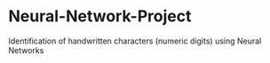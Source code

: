 # Neural-Network-Project
Identification of handwritten characters (numeric digits) using Neural Networks

